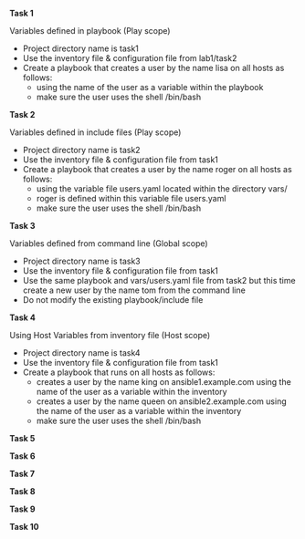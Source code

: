 
**Task 1** 

Variables defined in playbook (Play scope)

-  Project directory name is task1
-  Use the inventory file & configuration file from lab1/task2
-  Create a playbook that creates a user by the name lisa on all hosts as follows:
   - using the name of the user as a variable within the playbook
   - make sure the user uses the shell /bin/bash

**Task 2**

Variables defined in include files (Play scope)

-  Project directory name is task2
-  Use the inventory file & configuration file from task1
-  Create a playbook that creates a user by the name roger on all hosts as follows:
   - using the variable file users.yaml located within the directory vars/ 
   - roger is defined within this variable file users.yaml
   - make sure the user uses the shell /bin/bash

**Task 3**

Variables defined from command line (Global scope)

-  Project directory name is task3
-  Use the inventory file & configuration file from task1
-  Use the same playbook and vars/users.yaml file from task2 but this time create a new user by the name tom from the command line
-  Do not modify the existing playbook/include file

**Task 4**

Using Host Variables from inventory file (Host scope)

-  Project directory name is task4
-  Use the inventory file & configuration file from task1
-  Create a playbook that runs on all hosts as follows:
   - creates a user by the name king on ansible1.example.com using the name of the user as a variable within the inventory
   - creates a user by the name queen on ansible2.example.com using the name of the user as a variable within the inventory
   - make sure the user uses the shell /bin/bash

**Task 5**


**Task 6**


**Task 7**


**Task 8**


**Task 9**


**Task 10**

